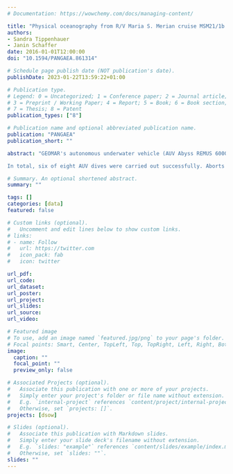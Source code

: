 ```yaml
---
# Documentation: https://wowchemy.com/docs/managing-content/

title: "Physical oceanography from R/V Maria S. Merian cruise MSM21/1b dives"
authors: 
- Sandra Tippenhauer
- Janin Schaffer
date: 2016-01-01T12:00:00
doi: "10.1594/PANGAEA.861314"

# Schedule page publish date (NOT publication's date).
publishDate: 2023-01-22T13:59:22+01:00

# Publication type.
# Legend: 0 = Uncategorized; 1 = Conference paper; 2 = Journal article;
# 3 = Preprint / Working Paper; 4 = Report; 5 = Book; 6 = Book section;
# 7 = Thesis; 8 = Patent
publication_types: ["8"]

# Publication name and optional abbreviated publication name.
publication: "PANGAEA"
publication_short: ""

abstract: "GEOMAR's autonomous underwater vehicle (AUV Abyss REMUS 6000) was deployed within the framework of a multi-platform experiment in June 2012 with R/V Maria S. Merian cruise MSM21/1b at about 180 km downstream of Denmark Strait. The scientific payload included a pumped Seabird 49 FastCAT CTD system, a paroscientific pressure sensor, and shear and temperature microstructure profiler from Rockland Scientific Inc.

In total, six of eight AUV dives were carried out successfully. Aborts on three dives were caused by strong counter currents the AUV experienced in the Denmark Strait Overflow plume, which made the AUV fail to reach its waypoints on schedule. During all missions the AUV was programmed to dive at constant depth levels along  straight legs approximately parallel to chosen isobaths with a constant speed of 1.6 m s-1 through the water."

# Summary. An optional shortened abstract.
summary: ""

tags: []
categories: [data]
featured: false

# Custom links (optional).
#   Uncomment and edit lines below to show custom links.
# links:
# - name: Follow
#   url: https://twitter.com
#   icon_pack: fab
#   icon: twitter

url_pdf:
url_code:
url_dataset:
url_poster:
url_project:
url_slides:
url_source:
url_video:

# Featured image
# To use, add an image named `featured.jpg/png` to your page's folder. 
# Focal points: Smart, Center, TopLeft, Top, TopRight, Left, Right, BottomLeft, Bottom, BottomRight.
image:
  caption: ""
  focal_point: ""
  preview_only: false

# Associated Projects (optional).
#   Associate this publication with one or more of your projects.
#   Simply enter your project's folder or file name without extension.
#   E.g. `internal-project` references `content/project/internal-project/index.md`.
#   Otherwise, set `projects: []`.
projects: [dsow]

# Slides (optional).
#   Associate this publication with Markdown slides.
#   Simply enter your slide deck's filename without extension.
#   E.g. `slides: "example"` references `content/slides/example/index.md`.
#   Otherwise, set `slides: ""`.
slides: ""
---
```

